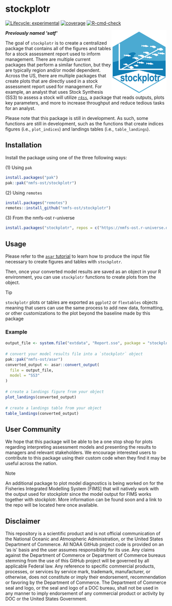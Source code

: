 # stockplotr

<!-- badges: start -->
[![Lifecycle: experimental](https://img.shields.io/badge/lifecycle-experimental-orange.svg)](https://lifecycle.r-lib.org/articles/stages.html#experimental)
[![coverage](https://img.shields.io/endpoint?url=https://raw.githubusercontent.com/nmfs-ost/stockplotr/refs/heads/badges/coverage-badge.json)](https://github.com/nmfs-ost/stockplotr/tree/badges)
[![R-cmd-check](https://github.com/nmfs-ost/stockplotr/actions/workflows/call-r-cmd-check.yml/badge.svg)](https://github.com/nmfs-ost/stockplotr/actions/workflows/call-r-cmd-check.yml)
<!-- badges: end -->

<img src="man/figures/stockplotr-hex.png" align="right" height="200" style="float:right; height:200px;" />

***Previously named 'satf'***

The goal of `stockplotr` is to create a centralized package that contains all of
the figures and tables for a stock assessment report used to inform management. 
There are multiple current packages that perform a 
similar function, but they are typically region and/or model dependent. Across 
the US, there are multiple packages that create plots that are directly used in 
a stock assessment report used for management. For example, an analyst that uses 
Stock Synthesis (SS3) to assess a stock will utilize [`r4ss`](https://github.com/r4ss/r4ss/), 
a package that reads outputs, plots key parameters, and more to increase 
throughput and reduce tedious tasks for an analyst.

Please note that this package is still in development. As such, some functions 
are still in development, such as the functions that create indices figures 
(i.e., `plot_indices`) and landings tables (i.e., `table_landings`).

## Installation

Install the package using one of the three following ways:

(1) Using `pak`

```r
install.packages("pak")
pak::pak("nmfs-ost/stockplotr")
```

(2) Using `remotes`

```r
install.packages("remotes")
remotes::install_github("nmfs-ost/stockplotr")
```

(3) From the nmfs-ost r-universe

```r
install.packages("stockplotr", repos = c("https://nmfs-ost.r-universe.dev", "https://cloud.r-project.org"))
```

## Usage

Please refer to the [`asar` tutorial](https://connect.fisheries.noaa.gov/asar_tutorial/#section-preparing-to-run-create_template) to learn how to produce the input file necessary to create figures and tables with `stockplotr`.

Then, once your converted model results are saved as an object in your R environment, you can use `stockplotr` functions to create plots from the object.

> [!TIP]
> `stockplotr` plots or tables are exported as `ggplot2` or `flextables` objects 
> meaning that users can use the same process to add new data, formatting, or 
> other customizations to the plot beyond the baseline made by this package

### Example

```r
output_file <- system.file("extdata", "Report.sso", package = "stockplotr")

# convert your model results file into a `stockplotr` object
pak::pak("nmfs-ost/asar")
converted_output <- asar::convert_output(
  file = output_file,
  model = "SS3"
)

# create a landings figure from your object
plot_landings(converted_output)

# create a landings table from your object
table_landings(converted_output)
```

## User Community

We hope that this package will be able to be a one stop shop for plots regarding 
interpreting assessment models and presenting the results to managers and relevant 
stakeholders. We encourage interested users to contribute to this package using 
their custom code when they find it may be useful across the nation.

> [!NOTE]
> An additional package to plot model diagnostics is being worked on for the 
> Fisheries Integrated Modelling System [FIMS] that will natively work with the 
> output used for stockplotr since the model output for FIMS works together with
> stockplotr. More information can be found soon and a link to the repo will be 
> located here once available.

## Disclaimer

This repository is a scientific product and is not official communication of the National Oceanic and Atmospheric Administration, or the United States Department of Commerce. All NOAA GitHub project code is provided on an ‘as is’ basis and the user assumes responsibility for its use. Any claims against the Department of Commerce or Department of Commerce bureaus stemming from the use of this GitHub project will be governed by all applicable Federal law. Any reference to specific commercial products, processes, or services by service mark, trademark, manufacturer, or otherwise, does not constitute or imply their endorsement, recommendation or favoring by the Department of Commerce. The Department of Commerce seal and logo, or the seal and logo of a DOC bureau, shall not be used in any manner to imply endorsement of any commercial product or activity by DOC or the United States Government.
